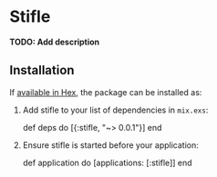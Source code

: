 # Stifle

**TODO: Add description**

## Installation

If [available in Hex](https://hex.pm/docs/publish), the package can be installed as:

  1. Add stifle to your list of dependencies in `mix.exs`:

        def deps do
          [{:stifle, "~> 0.0.1"}]
        end

  2. Ensure stifle is started before your application:

        def application do
          [applications: [:stifle]]
        end

